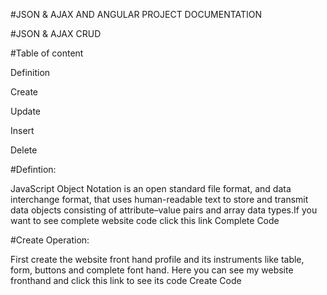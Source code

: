 #JSON & AJAX AND ANGULAR PROJECT DOCUMENTATION

#JSON & AJAX CRUD

#Table of content

Definition

Create

Update

Insert

Delete

#Defintion: 

JavaScript Object Notation is an open standard file format, and data interchange format, that uses human-readable text to store and transmit data objects consisting of attribute–value pairs and array data types.If you want to see complete website code click this link Complete Code

#Create Operation:

First create the website front hand profile and its instruments like table, form, buttons and complete font hand. Here you can see my website fronthand and click this link to see its code Create Code
